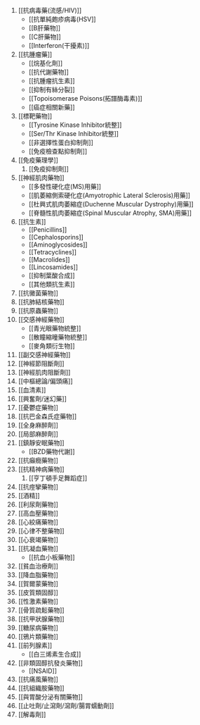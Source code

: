 1. [[抗病毒藥(流感/HIV)]]
	- [[抗單純皰疹病毒(HSV]]
	- [[B肝藥物]]
	- [[C肝藥物]]
	- [[Interferon(干擾素)]]
2. [[抗腫瘤藥]]
	- [[烷基化劑]]
	- [[抗代謝藥物]]
	- [[抗腫瘤抗生素]]
	- [[抑制有絲分裂]]
	- [[Topoisomerase Poisons(拓譜酶毒素)]]
	- [[癌症相關新藥]]
3. [[標靶藥物]]
	- [[Tyrosine Kinase Inhibitor統整]]
	- [[Ser/Thr Kinase Inhibitor統整]]
	- [[非選擇性蛋白抑制劑]]
	- [[免疫檢查點抑制劑]]
4. [[免疫藥理學]]
	1. [[免疫抑制劑]]
5. [[神經肌肉藥物]]
	- [[多發性硬化症(MS)用藥]]
	- [[肌萎縮側索硬化症(Amyotrophic Lateral Sclerosis)用藥]]
	- [[杜興式肌肉萎縮症(Duchenne Muscular Dystrophy)用藥]]
	- [[脊髓性肌肉萎縮症(Spinal Muscular Atrophy, SMA)用藥]]
6. [[抗生素]]
	- [[Penicillins]]
	- [[Cephalosporins]]
	- [[Aminoglycosides]]
	- [[Tetracyclines]]
	- [[Macrolides]]
	- [[Lincosamides]]
	- [[抑制葉酸合成]]
	- [[其他類抗生素]]
7. [[抗黴菌藥物]]
8. [[抗肺結核藥物]]
9. [[抗原蟲藥物]]
10. [[交感神經藥物]]
	- [[青光眼藥物統整]]
	- [[散瞳縮曈藥物統整]]
	- [[麥角類衍生物]]
11. [[副交感神經藥物]]
12. [[神經節阻斷劑]]
13. [[神經肌肉阻斷劑]]
14. [[中樞總論/偏頭痛]]
15. [[血清素]]
16. [[興奮劑/迷幻藥]]
17. [[憂鬱症藥物]]
18. [[抗巴金森氏症藥物]]
19. [[全身麻醉劑]]
20. [[局部麻醉劑]]
21. [[鎮靜安眠藥物]]
	- [[BZD藥物代謝]]
22. [[抗癲癇藥物]]
23. [[抗精神病藥物]]
	1. [[亨丁頓手足舞蹈症]]
24. [[抗痙攣藥物]]
25. [[酒精]]
26. [[利尿劑藥物]]
27. [[高血壓藥物]]
28. [[心絞痛藥物]]
29. [[心律不整藥物]]
30. [[心衰竭藥物]]
31. [[抗凝血藥物]]
	- [[抗血小板藥物]]
32. [[貧血治療劑]]
33. [[降血脂藥物]]
34. [[賀爾蒙藥物]]
35. [[皮質類固醇]]
36. [[性激素藥物]]
37. [[骨質疏鬆藥物]]
38. [[抗甲狀腺藥物]]
39. [[糖尿病藥物]]
40. [[鴉片類藥物]]
41. [[前列腺素]]
	- [[白三烯素生合成]]
42. [[非類固醇抗發炎藥物]]
	- [[NSAID]]
43. [[抗痛風藥物]]
44. [[抗組織胺藥物]]
45. [[與胃酸分泌有關藥物]]
46. [[止吐劑/止瀉劑/瀉劑/腸胃蠕動劑]]
47. [[解毒劑]]